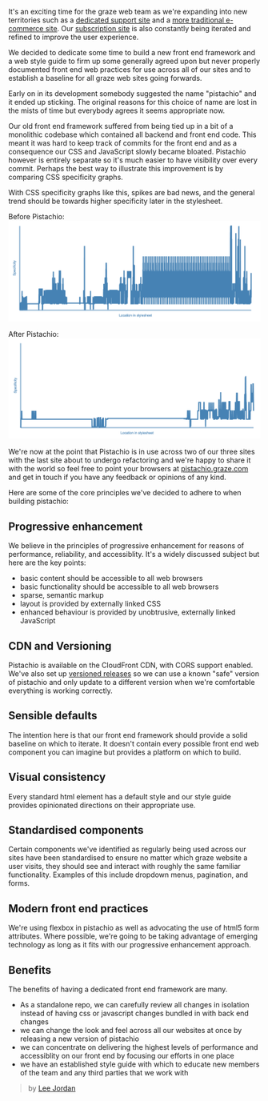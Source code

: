 It's an exciting time for the graze web team as we're expanding into new territories such as a [dedicated support site](https://uk.help.graze.com/) and a [more traditional e-commerce site](https://uk.shop.graze.com/). Our [subscription site](https://www.graze.com) is also constantly being iterated and refined to improve the user experience.

We decided to dedicate some time to build a new front end framework and a web style guide to firm up some generally agreed upon but never properly documented front end web practices for use across all of our sites and to establish a baseline for all graze web sites going forwards.

Early on in its development somebody suggested the name "pistachio" and it ended up sticking. The original reasons for this choice of name are lost in the mists of time but everybody agrees it seems appropriate now.

Our old front end framework suffered from being tied up in a bit of a monolithic codebase which contained all backend and front end code. This meant it was hard to keep track of commits for the front end and as a consequence our CSS and JavaScript slowly became bloated. Pistachio however is entirely separate so it's much easier to have visibility over every commit. Perhaps the best way to illustrate this improvement is by comparing CSS specificity graphs. 

With CSS specificity graphs like this, spikes are bad news, and the general trend should be towards higher specificity later in the stylesheet.

Before Pistachio:
![](/content/images/2016/02/grazestrap-specificity.png)

After Pistachio:
![](/content/images/2016/02/pistachio-specificity.png)

We're now at the point that Pistachio is in use across two of our three sites with the last site about to undergo refactoring and we're happy to share it with the world so feel free to point your browsers at [pistachio.graze.com](http://pistachio.graze.com/) and get in touch if you have any feedback or opinions of any kind.

Here are some of the core principles we've decided to adhere to when building pistachio:

## Progressive enhancement

We believe in the principles of progressive enhancement for reasons of performance, reliability, and accessiblity. It's a widely discussed subject but here are the key points:

- basic content should be accessible to all web browsers
- basic functionality should be accessible to all web browsers
- sparse, semantic markup
- layout is provided by externally linked CSS
- enhanced behaviour is provided by unobtrusive, externally linked JavaScript

## CDN and Versioning

Pistachio is available on the CloudFront CDN, with CORS support enabled. We've also set up [versioned releases](https://github.com/graze/pistachio/releases) so we can use a known "safe" version of pistachio and only update to a different version when we're comfortable everything is working correctly.

## Sensible defaults

The intention here is that our front end framework should provide a solid baseline on which to iterate. It doesn't contain every possible front end web component you can imagine but provides a platform on which to build.

## Visual consistency

Every standard html element has a default style and our style guide provides opinionated directions on their appropriate use.

## Standardised components

Certain components we've identified as regularly being used across our sites have been standardised to ensure no matter which graze website a user visits, they should see and interact with roughly the same familiar functionality. Examples of this include dropdown menus, pagination, and forms.

## Modern front end practices

We're using flexbox in pistachio as well as advocating the use of html5 form attributes. Where possible, we're going to be taking advantage of emerging technology as long as it fits with our progressive enhancement approach.


## Benefits

The benefits of having a dedicated front end framework are many.

- As a standalone repo, we can carefully review all changes in isolation instead of having css or javascript changes bundled in with back end changes
- we can change the look and feel across all our websites at once by releasing a new version of pistachio
- we can concentrate on delivering the highest levels of performance and accessiblity on our front end by focusing our efforts in one place
- we have an established style guide with which to educate new members of the team and any third parties that we work with

> by [Lee Jordan](https://github.com/leejordan)